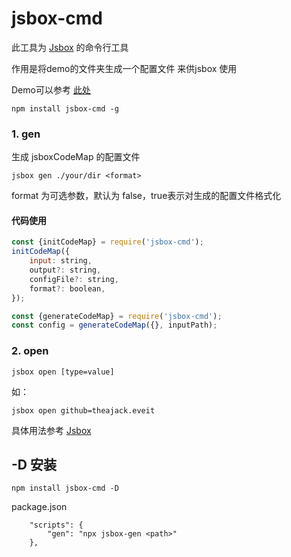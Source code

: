 <!--
 * @Author: chenzhongsheng
 * @Date: 2025-01-07 10:41:09
 * @Description: Coding something
-->
# jsbox-cmd

此工具为 [Jsbox](https://github.com/theajack/jsbox) 的命令行工具

作用是将demo的文件夹生成一个配置文件 来供jsbox 使用

Demo可以参考 [此处](https://github.com/theajack/store/tree/main/jsbox-demo)

```
npm install jsbox-cmd -g
```

### 1. gen

生成 jsboxCodeMap 的配置文件

```
jsbox gen ./your/dir <format>
```

format 为可选参数，默认为 false，true表示对生成的配置文件格式化

#### 代码使用

```js
const {initCodeMap} = require('jsbox-cmd');
initCodeMap({
    input: string,
    output?: string,
    configFile?: string,
    format?: boolean,
});
```

```js
const {generateCodeMap} = require('jsbox-cmd');
const config = generateCodeMap({}, inputPath);
```


### 2. open

```
jsbox open [type=value]
```

如：

```
jsbox open github=theajack.eveit
```

具体用法参考 [Jsbox](https://github.com/theajack/jsbox)


## -D 安装

```
npm install jsbox-cmd -D
```

package.json

```
    "scripts": {
        "gen": "npx jsbox-gen <path>"
    },
```